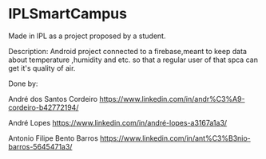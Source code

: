 # IPLSmartCampus
Made in IPL as a project proposed by a student.

Description:
Android project connected to a firebase,meant to keep data about temperature ,humidity and etc. so that a regular user of that spca can get 
it's quality of air.

Done by:

André dos Santos Cordeiro https://www.linkedin.com/in/andr%C3%A9-cordeiro-b42772194/

André Lopes https://www.linkedin.com/in/andré-lopes-a3167a1a3/

Antonio Filipe Bento Barros https://www.linkedin.com/in/ant%C3%B3nio-barros-5645471a3/
